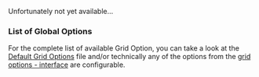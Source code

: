 Unfortunately not yet available...

### List of Global Options
For the complete list of available Grid Option, you can take a look at the [Default Grid Options](https://github.com/ghiscoding/slickgrid-universal/blob/master/frameworks/slickgrid-vue/src/global-grid-options.ts) file and/or technically any of the options from the [grid options - interface](https://github.com/ghiscoding/slickgrid-universal/blob/master/packages/common/src/interfaces/gridOption.interface.ts) are configurable.
